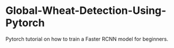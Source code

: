 # Global-Wheat-Detection-Using-Pytorch
Pytorch tutorial on how to train a Faster RCNN model for beginners.
